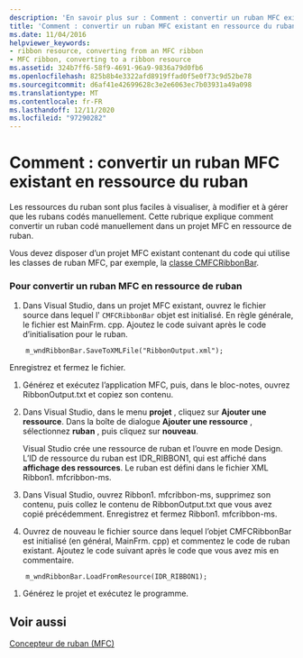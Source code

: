 ```yaml
---
description: 'En savoir plus sur : Comment : convertir un ruban MFC existant en ressource de ruban'
title: 'Comment : convertir un ruban MFC existant en ressource du ruban'
ms.date: 11/04/2016
helpviewer_keywords:
- ribbon resource, converting from an MFC ribbon
- MFC ribbon, converting to a ribbon resource
ms.assetid: 324b7ff6-58f9-4691-96a9-9836a79d0fb6
ms.openlocfilehash: 825b8b4e3322afd8919ffad0f5e0f73c9d52be78
ms.sourcegitcommit: d6af41e42699628c3e2e6063ec7b03931a49a098
ms.translationtype: MT
ms.contentlocale: fr-FR
ms.lasthandoff: 12/11/2020
ms.locfileid: "97290282"
---
```

# <a name="how-to-convert-an-existing-mfc-ribbon-to-a-ribbon-resource"></a>Comment : convertir un ruban MFC existant en ressource du ruban

Les ressources du ruban sont plus faciles à visualiser, à modifier et à gérer que les rubans codés manuellement. Cette rubrique explique comment convertir un ruban codé manuellement dans un projet MFC en ressource de ruban.

Vous devez disposer d’un projet MFC existant contenant du code qui utilise les classes de ruban MFC, par exemple, la [classe CMFCRibbonBar](reference/cmfcribbonbar-class.md).

### <a name="to-convert-an-mfc-ribbon-to-a-ribbon-resource"></a>Pour convertir un ruban MFC en ressource de ruban

1. Dans Visual Studio, dans un projet MFC existant, ouvrez le fichier source dans lequel l' `CMFCRibbonBar` objet est initialisé. En règle générale, le fichier est MainFrm. cpp. Ajoutez le code suivant après le code d’initialisation pour le ruban.

```
    m_wndRibbonBar.SaveToXMLFile("RibbonOutput.xml");
```

   Enregistrez et fermez le fichier.

1. Générez et exécutez l’application MFC, puis, dans le bloc-notes, ouvrez RibbonOutput.txt et copiez son contenu.

1. Dans Visual Studio, dans le menu **projet** , cliquez sur **Ajouter une ressource**. Dans la boîte de dialogue **Ajouter une ressource** , sélectionnez **ruban** , puis cliquez sur **nouveau**.

   Visual Studio crée une ressource de ruban et l’ouvre en mode Design. L’ID de ressource du ruban est IDR_RIBBON1, qui est affiché dans **affichage des ressources**. Le ruban est défini dans le fichier XML Ribbon1. mfcribbon-ms.

1. Dans Visual Studio, ouvrez Ribbon1. mfcribbon-ms, supprimez son contenu, puis collez le contenu de RibbonOutput.txt que vous avez copié précédemment. Enregistrez et fermez Ribbon1. mfcribbon-ms.

1. Ouvrez de nouveau le fichier source dans lequel l’objet CMFCRibbonBar est initialisé (en général, MainFrm. cpp) et commentez le code de ruban existant. Ajoutez le code suivant après le code que vous avez mis en commentaire.

```
    m_wndRibbonBar.LoadFromResource(IDR_RIBBON1);
```

1. Générez le projet et exécutez le programme.

## <a name="see-also"></a>Voir aussi

[Concepteur de ruban (MFC)](ribbon-designer-mfc.md)
